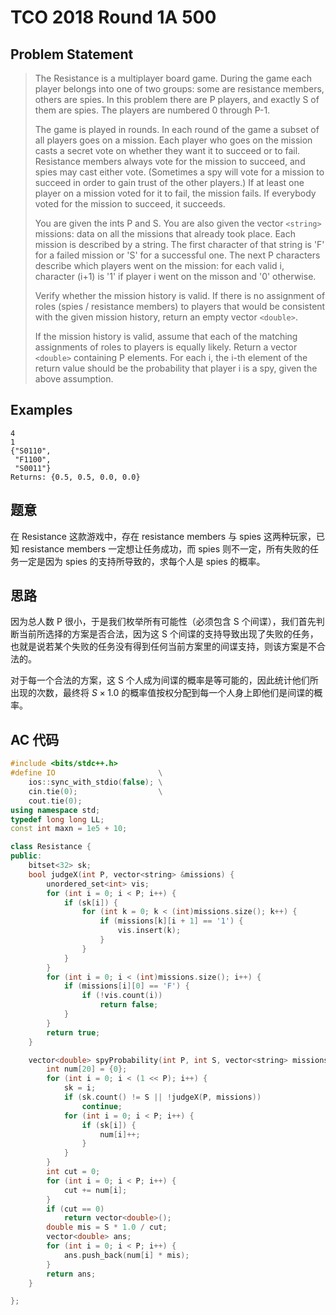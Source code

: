 # TCO 2018 Round 1A 500

## **Problem Statement**

> The Resistance is a multiplayer board game. During the game each player belongs into one of two groups: some are resistance members, others are spies. In this problem there are P players, and exactly S of them are spies. The players are numbered 0 through P-1.
>
> The game is played in rounds. In each round of the game a subset of all players goes on a mission. Each player who goes on the mission casts a secret vote on whether they want it to succeed or to fail. Resistance members always vote for the mission to succeed, and spies may cast either vote. (Sometimes a spy will vote for a mission to succeed in order to gain trust of the other players.) If at least one player on a mission voted for it to fail, the mission fails. If everybody voted for the mission to succeed, it succeeds.
>
> You are given the ints P and S. You are also given the vector `<string>` missions: data on all the missions that already took place. Each mission is described by a string. The first character of that string is 'F' for a failed mission or 'S' for a successful one. The next P characters describe which players went on the mission: for each valid i, character (i+1) is '1' if player i went on the misson and '0' otherwise.
>
> Verify whether the mission history is valid. If there is no assignment of roles (spies / resistance members) to players that would be consistent with the given mission history, return an empty vector `<double>`.
>
> If the mission history is valid, assume that each of the matching assignments of roles to players is equally likely. Return a vector `<double>` containing P elements. For each i, the i-th element of the return value should be the probability that player i is a spy, given the above assumption.



## **Examples**

    4
    1
    {"S0110",
     "F1100",
     "S0011"}
    Returns: {0.5, 0.5, 0.0, 0.0}



## **题意**

在 Resistance 这款游戏中，存在 resistance members 与 spies 这两种玩家，已知 resistance members 一定想让任务成功，而 spies 则不一定，所有失败的任务一定是因为 spies 的支持所导致的，求每个人是 spies 的概率。



## **思路**

因为总人数 P 很小，于是我们枚举所有可能性（必须包含 S 个间谍），我们首先判断当前所选择的方案是否合法，因为这 S 个间谍的支持导致出现了失败的任务，也就是说若某个失败的任务没有得到任何当前方案里的间谍支持，则该方案是不合法的。

对于每一个合法的方案，这 S 个人成为间谍的概率是等可能的，因此统计他们所出现的次数，最终将 $S \times 1.0$ 的概率值按权分配到每一个人身上即他们是间谍的概率。



## **AC 代码**

```cpp
#include <bits/stdc++.h>
#define IO                       \
    ios::sync_with_stdio(false); \
    cin.tie(0);                  \
    cout.tie(0);
using namespace std;
typedef long long LL;
const int maxn = 1e5 + 10;

class Resistance {
public:
    bitset<32> sk;
    bool judgeX(int P, vector<string> &missions) {
        unordered_set<int> vis;
        for (int i = 0; i < P; i++) {
            if (sk[i]) {
                for (int k = 0; k < (int)missions.size(); k++) {
                    if (missions[k][i + 1] == '1') {
                        vis.insert(k);
                    }
                }
            }
        }
        for (int i = 0; i < (int)missions.size(); i++) {
            if (missions[i][0] == 'F') {
                if (!vis.count(i))
                    return false;
            }
        }
        return true;
    }

    vector<double> spyProbability(int P, int S, vector<string> missions) {
        int num[20] = {0};
        for (int i = 0; i < (1 << P); i++) {
            sk = i;
            if (sk.count() != S || !judgeX(P, missions))
                continue;
            for (int i = 0; i < P; i++) {
                if (sk[i]) {
                    num[i]++;
                }
            }
        }
        int cut = 0;
        for (int i = 0; i < P; i++) {
            cut += num[i];
        }
        if (cut == 0)
            return vector<double>();
        double mis = S * 1.0 / cut;
        vector<double> ans;
        for (int i = 0; i < P; i++) {
            ans.push_back(num[i] * mis);
        }
        return ans;
    }

};
```


